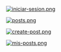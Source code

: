 [![iniciar-sesion.png](https://i.postimg.cc/g0jm4rFL/iniciar-sesion.png)](https://postimg.cc/hXkktDGK)

[![posts.png](https://i.postimg.cc/k4LPXyH7/posts.png)](https://postimg.cc/DJQMx1FN)

[![create-post.png](https://i.postimg.cc/Kv3TpvbV/create-post.png)](https://postimg.cc/zV53VNVS)

[![mis-posts.png](https://i.postimg.cc/RFgQcsmz/mis-posts.png)](https://postimg.cc/dkTyF9DW)
